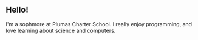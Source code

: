 ## Hello!

I'm a sophmore at Plumas Charter School. I really enjoy programming, and love learning about science and computers.
